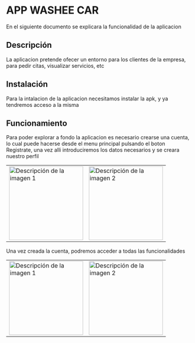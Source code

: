 # APP WASHEE CAR

En el siguiente documento se explicara la funcionalidad de la aplicacion

## Descripción

La aplicacion pretende ofecer un entorno para los clientes de la empresa, para pedir citas, visualizar servicios, etc

## Instalación

Para la intalacion de la aplicacion necesitamos instalar la apk, y ya tendremos acceso a la misma

## Funcionamiento

Para poder explorar a fondo la aplicacion es necesario crearse una cuenta, lo cual puede hacerse desde el menu principal pulsando el boton Registrate, una vez alli introduciremos los datos necesarios y se creara nuestro perfil

<table>
  <tr>
    <td><img src="https://github.com/santiknu/TFG/assets/131476967/a1d462b7-0792-4e4f-bca5-f8cccd088128" alt="Descripción de la imagen 1" width="200"/></td>
    <td><img src="https://github.com/santiknu/TFG/assets/131476967/c37549ad-d686-43fc-a9f6-bb9b93dfd520" alt="Descripción de la imagen 2" width="200"/></td>
  </tr>
</table>


Una vez creada la cuenta, podremos acceder a todas las funcionalidades

<table>
  <tr>
    <td><img src="https://github.com/santiknu/TFG/assets/131476967/dbd07dae-fc4c-4e20-bc06-42a10bee4f86" alt="Descripción de la imagen 1" width="200"/></td>
    <td><img src="https://github.com/santiknu/TFG/assets/131476967/39965b4a-a94d-4799-8952-3fc4f941590a" alt="Descripción de la imagen 2" width="200"/></td>
  </tr>
</table>




